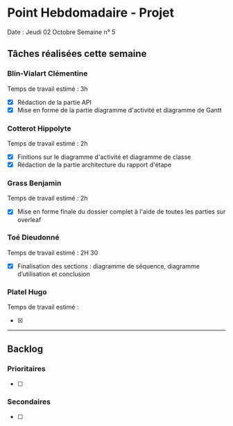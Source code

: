 # Point Hebdomadaire - Projet

Date : Jeudi 02 Octobre
Semaine n° 5

## Tâches réalisées cette semaine

### Blin-Vialart Clémentine
Temps de travail estimé : 3h

- [x] Rédaction de la partie API
- [x] Mise en forme de la partie diagramme d'activité et diagramme de Gantt

### Cotterot Hippolyte
Temps de travail estimé : 2h

- [x] Finitions sur le diagramme d'activité et diagramme de classe
- [x] Rédaction de la partie architecture du rapport d'étape

### Grass Benjamin 
Temps de travail estimé : 2h

- [x] Mise en forme finale du dossier complet à l'aide de toutes les parties sur overleaf

### Toé Dieudonné
Temps de travail estimé : 2H 30

- [x] Finalisation des sections : diagramme de séquence, diagramme d’utilisation et conclusion

### Platel Hugo
Temps de travail estimé :

- [x] 

---

## Backlog

### Prioritaires

- [ ] 

### Secondaires

- [ ] 
